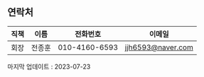 <div class='max-w px-6 py-3 bg-white border border-gray-200 rounded-lg shadow' style='padding-top:1px'>

## 연락처


| 직책  | 이름  | 전화번호 | 이메일  |
| --- | --- | ---- | --- |
| 회장  | 전종훈 | 0<span></span>1<span></span>0-4<span></span>1<span></span>6<span></span>0-6<span></span>5<span></span>9<span></span>3 | jjh6593@naver.com |

마지막 업데이트 : 2023-07-23

</div>